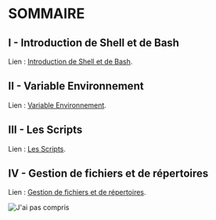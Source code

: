 # SOMMAIRE

## I - Introduction de Shell et de Bash

Lien : [Introduction de Shell et de Bash](https://github.com/yoshiTorisutan-web/MDS_BASH_GRP2/tree/main/Introdution).

## II - Variable Environnement

Lien : [Variable Environnement](https://github.com/yoshiTorisutan-web/MDS_BASH_GRP2/tree/main/Chapitre%202%20-%20Variable%20Environnement).

## III - Les Scripts

Lien : [Les Scripts](https://github.com/yoshiTorisutan-web/MDS_BASH_GRP2/tree/main/Chapitre%203%20-%20Les%20Scripts).

## IV - Gestion de fichiers et de répertoires

Lien : [Gestion de fichiers et de répertoires](https://github.com/yoshiTorisutan-web/MDS_BASH_GRP2/tree/main/Chapitre%204%20-%20Gestion%20de%20fichiers%20et%20de%20r%C3%A9pertoires).

![J'ai pas compris](https://cdn.discordapp.com/attachments/1083070323399852143/1110143511937945610/FHJXL4YXwAIw54x.png)
